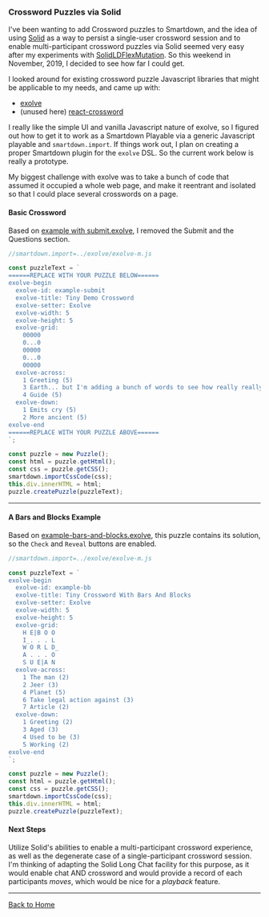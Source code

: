 ### Crossword Puzzles via Solid

I've been wanting to add Crossword puzzles to Smartdown, and the idea of using [Solid]() as a way to persist a single-user crossword session and to enable multi-participant crossword puzzles via Solid seemed very easy after my experiments with [SolidLDFlexMutation](:@/public/SolidLDFlexMutation.md). So this weekend in November, 2019, I decided to see how far I could get.

I looked around for existing crossword puzzle Javascript libraries that might be applicable to my needs, and came up with:
- [exolve](https://github.com/viresh-ratnakar/exolve)
- (unused here) [react-crossword](https://github.com/zetter/react-crossword)

I really like the simple UI and vanilla Javascript nature of exolve, so I figured out how to get it to work as a Smartdown Playable via a generic Javascript playable and `smartdown.import`. If things work out, I plan on creating a proper Smartdown plugin for the `exolve` DSL. So the current work below is really a prototype.

My biggest challenge with exolve was to take a bunch of code that assumed it occupied a whole web page, and make it reentrant and isolated so that I could place several crosswords on a page.

#### Basic Crossword

Based on [example with submit.exolve](https://github.com/viresh-ratnakar/exolve/blob/master/example-with-submit.exolve), I removed the Submit and the Questions section.


```javascript /playable/autoplay
//smartdown.import=../exolve/exolve-m.js

const puzzleText = `
======REPLACE WITH YOUR PUZZLE BELOW======
exolve-begin
  exolve-id: example-submit
  exolve-title: Tiny Demo Crossword
  exolve-setter: Exolve
  exolve-width: 5
  exolve-height: 5
  exolve-grid:
    00000
    0...0
    00000
    0...0
    00000
  exolve-across:
    1 Greeting (5)
    3 Earth... but I'm adding a bunch of words to see how really really really really really really really really really really really really really really really really really really really really really really long clues are handled. (5)
    4 Guide (5)
  exolve-down:
    1 Emits cry (5)
    2 More ancient (5)
exolve-end
======REPLACE WITH YOUR PUZZLE ABOVE======
`;

const puzzle = new Puzzle();
const html = puzzle.getHtml();
const css = puzzle.getCSS();
smartdown.importCssCode(css);
this.div.innerHTML = html;
puzzle.createPuzzle(puzzleText);
```

---


#### A Bars and Blocks Example

Based on [example-bars-and-blocks.exolve](https://github.com/viresh-ratnakar/exolve/blob/master/example-bars-and-blocks.exolve), this puzzle contains its solution, so the `Check` and `Reveal` buttons are enabled.

```javascript /playable/autoplay
//smartdown.import=../exolve/exolve-m.js

const puzzleText = `
exolve-begin
  exolve-id: example-bb
  exolve-title: Tiny Crossword With Bars And Blocks
  exolve-setter: Exolve
  exolve-width: 5
  exolve-height: 5
  exolve-grid:
    H E|B O O
    I_. . . L
    W O R L D_
    A . . . O
    S U E|A N 
  exolve-across:
    1 The man (2)
    2 Jeer (3)
    4 Planet (5)
    6 Take legal action against (3)
    7 Article (2)
  exolve-down:
    1 Greeting (2)
    3 Aged (3)
    4 Used to be (3)
    5 Working (2)
exolve-end
`;

const puzzle = new Puzzle();
const html = puzzle.getHtml();
const css = puzzle.getCSS();
smartdown.importCssCode(css);
this.div.innerHTML = html;
puzzle.createPuzzle(puzzleText);
```

#### Next Steps

Utilize Solid's abilities to enable a multi-participant crossword experience, as well as the degenerate case of a single-participant crossword session. I'm thinking of adapting the Solid Long Chat facility for this purpose, as it would enable chat AND crossword and would provide a record of each participants *moves*, which would be nice for a *playback* feature.


---

[Back to Home](:@/public/Home.md)

